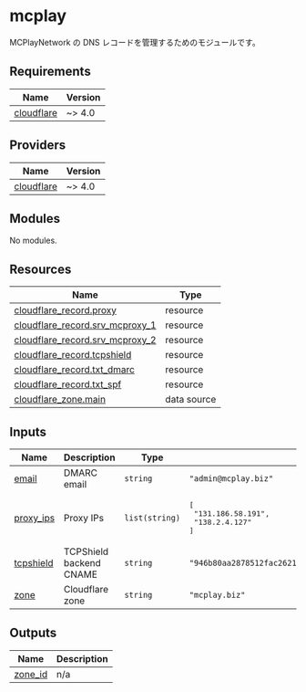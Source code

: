 <!-- BEGIN_TF_DOCS -->
# mcplay

MCPlayNetwork の DNS レコードを管理するためのモジュールです。

## Requirements

| Name | Version |
|------|---------|
| <a name="requirement_cloudflare"></a> [cloudflare](#requirement\_cloudflare) | ~> 4.0 |

## Providers

| Name | Version |
|------|---------|
| <a name="provider_cloudflare"></a> [cloudflare](#provider\_cloudflare) | ~> 4.0 |

## Modules

No modules.

## Resources

| Name | Type |
|------|------|
| [cloudflare_record.proxy](https://registry.terraform.io/providers/cloudflare/cloudflare/latest/docs/resources/record) | resource |
| [cloudflare_record.srv_mcproxy_1](https://registry.terraform.io/providers/cloudflare/cloudflare/latest/docs/resources/record) | resource |
| [cloudflare_record.srv_mcproxy_2](https://registry.terraform.io/providers/cloudflare/cloudflare/latest/docs/resources/record) | resource |
| [cloudflare_record.tcpshield](https://registry.terraform.io/providers/cloudflare/cloudflare/latest/docs/resources/record) | resource |
| [cloudflare_record.txt_dmarc](https://registry.terraform.io/providers/cloudflare/cloudflare/latest/docs/resources/record) | resource |
| [cloudflare_record.txt_spf](https://registry.terraform.io/providers/cloudflare/cloudflare/latest/docs/resources/record) | resource |
| [cloudflare_zone.main](https://registry.terraform.io/providers/cloudflare/cloudflare/latest/docs/data-sources/zone) | data source |

## Inputs

| Name | Description | Type | Default | Required |
|------|-------------|------|---------|:--------:|
| <a name="input_email"></a> [email](#input\_email) | DMARC email | `string` | `"admin@mcplay.biz"` | no |
| <a name="input_proxy_ips"></a> [proxy\_ips](#input\_proxy\_ips) | Proxy IPs | `list(string)` | <pre>[<br>  "131.186.58.191",<br>  "138.2.4.127"<br>]</pre> | no |
| <a name="input_tcpshield"></a> [tcpshield](#input\_tcpshield) | TCPShield backend CNAME | `string` | `"946b80aa2878512fac262127b8bbe144.ipv4.tcpshield.com"` | no |
| <a name="input_zone"></a> [zone](#input\_zone) | Cloudflare zone | `string` | `"mcplay.biz"` | no |

## Outputs

| Name | Description |
|------|-------------|
| <a name="output_zone_id"></a> [zone\_id](#output\_zone\_id) | n/a |
<!-- END_TF_DOCS -->